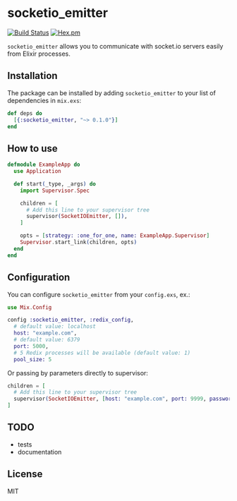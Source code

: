 # socketio_emitter

[![Build Status](https://api.travis-ci.org/chugunov/socketio_emitter.svg?branch=master)](https://travis-ci.org/chugunov/socketio_emitter)
[![Hex.pm](https://img.shields.io/hexpm/v/socketio_emitter.svg)](https://hex.pm/packages/socketio_emitter)

`socketio_emitter` allows you to communicate with socket.io servers easily from Elixir processes.

## Installation

The package can be installed
by adding `socketio_emitter` to your list of dependencies in `mix.exs`:

```elixir
def deps do
  [{:socketio_emitter, "~> 0.1.0"}]
end
```

## How to use

```elixir
defmodule ExampleApp do
  use Application

  def start(_type, _args) do
    import Supervisor.Spec

    children = [
      # Add this line to your supervisor tree
      supervisor(SocketIOEmitter, []),
    ]

    opts = [strategy: :one_for_one, name: ExampleApp.Supervisor]
    Supervisor.start_link(children, opts)
  end
end
```

## Configuration

You can configure `socketio_emitter` from your `config.exs`, ex.:

```elixir
use Mix.Config

config :socketio_emitter, :redix_config,
  # default value: localhost
  host: "example.com", 
  # default value: 6379
  port: 5000,
  # 5 Redix processes will be available (default value: 1)
  pool_size: 5
```

Or passing by parameters directly to supervisor:

```elixir
children = [
  # Add this line to your supervisor tree
  supervisor(SocketIOEmitter, [host: "example.com", port: 9999, password: "secret"], [name: :socket_emitter])
]
```

## TODO

- tests
- documentation

## License

MIT
